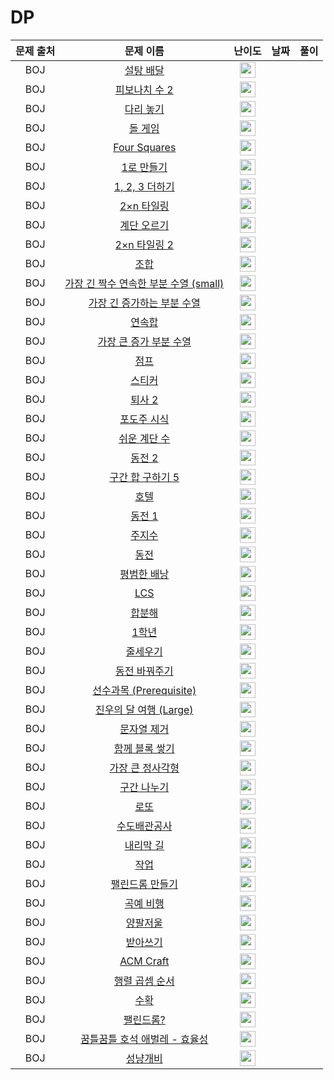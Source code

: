 # DP

| 문제 출처 |                                      문제 이름                                       |                                        난이도                                         | 날짜  | 풀이  |
|:-----:|:--------------------------------------------------------------------------------:|:----------------------------------------------------------------------------------:|:---:|:---:|
|  BOJ  |           <a href="https://www.noj.am/2839" target="_blank">설탕 배달</a>            | <img height="25px" width="25px" src="https://static.solved.ac/tier_small/7.svg"/>  |     |     |
|  BOJ  |          <a href="https://www.noj.am/2748" target="_blank">피보나치 수 2</a>          | <img height="25px" width="25px" src="https://static.solved.ac/tier_small/5.svg"/>  |     |     |
|  BOJ  |           <a href="https://www.noj.am/1010" target="_blank">다리 놓기</a>            | <img height="25px" width="25px" src="https://static.solved.ac/tier_small/6.svg"/>  |     |     |
|  BOJ  |            <a href="https://www.noj.am/9655" target="_blank">돌 게임</a>            | <img height="25px" width="25px" src="https://static.solved.ac/tier_small/6.svg"/>  |     |     |
|  BOJ  |       <a href="https://www.noj.am/17626" target="_blank">Four Squares</a>        | <img height="25px" width="25px" src="https://static.solved.ac/tier_small/8.svg"/>  |     |     |
|  BOJ  |           <a href="https://www.noj.am/1463" target="_blank">1로 만들기</a>           | <img height="25px" width="25px" src="https://static.solved.ac/tier_small/8.svg"/>  |     |     |
|  BOJ  |        <a href="https://www.noj.am/9095" target="_blank">1, 2, 3 더하기</a>         | <img height="25px" width="25px" src="https://static.solved.ac/tier_small/8.svg"/>  |     |     |
|  BOJ  |          <a href="https://www.noj.am/11726" target="_blank">2×n 타일링</a>          | <img height="25px" width="25px" src="https://static.solved.ac/tier_small/8.svg"/>  |     |     |
|  BOJ  |           <a href="https://www.noj.am/2579" target="_blank">계단 오르기</a>           | <img height="25px" width="25px" src="https://static.solved.ac/tier_small/8.svg"/>  |     |     |
|  BOJ  |         <a href="https://www.noj.am/11727" target="_blank">2×n 타일링 2</a>         | <img height="25px" width="25px" src="https://static.solved.ac/tier_small/8.svg"/>  |     |     |
|  BOJ  |             <a href="https://www.noj.am/2407" target="_blank">조합</a>             | <img height="25px" width="25px" src="https://static.solved.ac/tier_small/8.svg"/>  |     |     |
|  BOJ  | <a href="https://www.noj.am/22857" target="_blank">가장 긴 짝수 연속한 부분 수열 (small)</a> | <img height="25px" width="25px" src="https://static.solved.ac/tier_small/8.svg"/>  |     |     |
|  BOJ  |      <a href="https://www.noj.am/11053" target="_blank">가장 긴 증가하는 부분 수열</a>      | <img height="25px" width="25px" src="https://static.solved.ac/tier_small/9.svg"/>  |     |     |
|  BOJ  |            <a href="https://www.noj.am/1912" target="_blank">연속합</a>             | <img height="25px" width="25px" src="https://static.solved.ac/tier_small/9.svg"/>  |     |     |
|  BOJ  |       <a href="https://www.noj.am/11055" target="_blank">가장 큰 증가 부분 수열</a>       | <img height="25px" width="25px" src="https://static.solved.ac/tier_small/9.svg"/>  |     |     |
|  BOJ  |             <a href="https://www.noj.am/1890" target="_blank">점프</a>             | <img height="25px" width="25px" src="https://static.solved.ac/tier_small/9.svg"/>  |     |     |
|  BOJ  |            <a href="https://www.noj.am/9465" target="_blank">스티커</a>             | <img height="25px" width="25px" src="https://static.solved.ac/tier_small/10.svg"/> |     |     |
|  BOJ  |           <a href="https://www.noj.am/15486" target="_blank">퇴사 2</a>            | <img height="25px" width="25px" src="https://static.solved.ac/tier_small/10.svg"/> |     |     |
|  BOJ  |           <a href="https://www.noj.am/2156" target="_blank">포도주 시식</a>           | <img height="25px" width="25px" src="https://static.solved.ac/tier_small/10.svg"/> |     |     |
|  BOJ  |          <a href="https://www.noj.am/10844" target="_blank">쉬운 계단 수</a>          | <img height="25px" width="25px" src="https://static.solved.ac/tier_small/10.svg"/> |     |     |
|  BOJ  |            <a href="https://www.noj.am/2294" target="_blank">동전 2</a>            | <img height="25px" width="25px" src="https://static.solved.ac/tier_small/10.svg"/> |     |     |
|  BOJ  |        <a href="https://www.noj.am/11660" target="_blank">구간 합 구하기 5</a>         | <img height="25px" width="25px" src="https://static.solved.ac/tier_small/10.svg"/> |     |     |
|  BOJ  |             <a href="https://www.noj.am/1106" target="_blank">호텔</a>             | <img height="25px" width="25px" src="https://static.solved.ac/tier_small/11.svg"/> |     |     |
|  BOJ  |            <a href="https://www.noj.am/2293" target="_blank">동전 1</a>            | <img height="25px" width="25px" src="https://static.solved.ac/tier_small/11.svg"/> |     |     |
|  BOJ  |            <a href="https://www.noj.am/15724" target="_blank">주지수</a>            | <img height="25px" width="25px" src="https://static.solved.ac/tier_small/10.svg"/> |     |     |
|  BOJ  |             <a href="https://www.noj.am/9084" target="_blank">동전</a>             | <img height="25px" width="25px" src="https://static.solved.ac/tier_small/11.svg"/> |     |     |
|  BOJ  |          <a href="https://www.noj.am/12865" target="_blank">평범한 배낭</a>           | <img height="25px" width="25px" src="https://static.solved.ac/tier_small/11.svg"/> |     |     |
|  BOJ  |            <a href="https://www.noj.am/9251" target="_blank">LCS</a>             | <img height="25px" width="25px" src="https://static.solved.ac/tier_small/11.svg"/> |     |     |
|  BOJ  |            <a href="https://www.noj.am/2225" target="_blank">합분해</a>             | <img height="25px" width="25px" src="https://static.solved.ac/tier_small/11.svg"/> |     |     |
|  BOJ  |            <a href="https://www.noj.am/5557" target="_blank">1학년</a>             | <img height="25px" width="25px" src="https://static.solved.ac/tier_small/11.svg"/> |     |     |
|  BOJ  |            <a href="https://www.noj.am/2631" target="_blank">줄세우기</a>            | <img height="25px" width="25px" src="https://static.solved.ac/tier_small/11.svg"/> |     |     |
|  BOJ  |          <a href="https://www.noj.am/2624" target="_blank">동전 바꿔주기</a>           | <img height="25px" width="25px" src="https://static.solved.ac/tier_small/11.svg"/> |     |     |
|  BOJ  |    <a href="https://www.noj.am/14567" target="_blank">선수과목 (Prerequisite)</a>    | <img height="25px" width="25px" src="https://static.solved.ac/tier_small/11.svg"/> |     |     |
|  BOJ  |     <a href="https://www.noj.am/17485" target="_blank">진우의 달 여행 (Large)</a>      | <img height="25px" width="25px" src="https://static.solved.ac/tier_small/11.svg"/> |     |     |
|  BOJ  |          <a href="https://www.noj.am/21941" target="_blank">문자열 제거</a>           | <img height="25px" width="25px" src="https://static.solved.ac/tier_small/11.svg"/> |     |     |
|  BOJ  |         <a href="https://www.noj.am/18427" target="_blank">함께 블록 쌓기</a>          | <img height="25px" width="25px" src="https://static.solved.ac/tier_small/12.svg"/> |     |     |
|  BOJ  |         <a href="https://www.noj.am/1915" target="_blank">가장 큰 정사각형</a>          | <img height="25px" width="25px" src="https://static.solved.ac/tier_small/12.svg"/> |     |     |
|  BOJ  |           <a href="https://www.noj.am/2228" target="_blank">구간 나누기</a>           | <img height="25px" width="25px" src="https://static.solved.ac/tier_small/12.svg"/> |     |     |
|  BOJ  |             <a href="https://www.noj.am/2758" target="_blank">로또</a>             | <img height="25px" width="25px" src="https://static.solved.ac/tier_small/12.svg"/> |     |     |
|  BOJ  |           <a href="https://www.noj.am/2073" target="_blank">수도배관공사</a>           | <img height="25px" width="25px" src="https://static.solved.ac/tier_small/12.svg"/> |     |     |
|  BOJ  |           <a href="https://www.noj.am/1520" target="_blank">내리막 길</a>            | <img height="25px" width="25px" src="https://static.solved.ac/tier_small/12.svg"/> |     |     |
|  BOJ  |             <a href="https://www.noj.am/2056" target="_blank">작업</a>             | <img height="25px" width="25px" src="https://static.solved.ac/tier_small/12.svg"/> |     |     |
|  BOJ  |          <a href="https://www.noj.am/1695" target="_blank">팰린드롬 만들기</a>          | <img height="25px" width="25px" src="https://static.solved.ac/tier_small/12.svg"/> |     |     |
|  BOJ  |           <a href="https://www.noj.am/21923" target="_blank">곡예 비행</a>           | <img height="25px" width="25px" src="https://static.solved.ac/tier_small/12.svg"/> |     |     |
|  BOJ  |            <a href="https://www.noj.am/2629" target="_blank">양팔저울</a>            | <img height="25px" width="25px" src="https://static.solved.ac/tier_small/13.svg"/> |     |     |
|  BOJ  |           <a href="https://www.noj.am/20542" target="_blank">받아쓰기</a>            | <img height="25px" width="25px" src="https://static.solved.ac/tier_small/13.svg"/> |     |     |
|  BOJ  |         <a href="https://www.noj.am/1005" target="_blank">ACM Craft</a>          | <img height="25px" width="25px" src="https://static.solved.ac/tier_small/13.svg"/> |     |     |
|  BOJ  |         <a href="https://www.noj.am/11049" target="_blank">행렬 곱셈 순서</a>          | <img height="25px" width="25px" src="https://static.solved.ac/tier_small/13.svg"/> |     |     |
|  BOJ  |             <a href="https://www.noj.am/1823" target="_blank">수확</a>             | <img height="25px" width="25px" src="https://static.solved.ac/tier_small/13.svg"/> |     |     |
|  BOJ  |           <a href="https://www.noj.am/10942" target="_blank">팰린드롬?</a>           | <img height="25px" width="25px" src="https://static.solved.ac/tier_small/13.svg"/> |     |     |
|  BOJ  |     <a href="https://www.noj.am/20181" target="_blank">꿈틀꿈틀 호석 애벌레 - 효율성</a>     | <img height="25px" width="25px" src="https://static.solved.ac/tier_small/14.svg"/> |     |     |
|  BOJ  |            <a href="https://www.noj.am/3687" target="_blank">성냥개비</a>            | <img height="25px" width="25px" src="https://static.solved.ac/tier_small/14.svg"/> |     |     |
